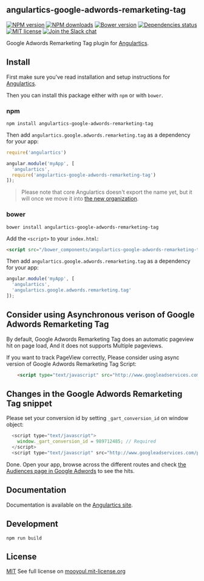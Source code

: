 ## angulartics-google-adwords-remarketing-tag

[![NPM version][npm-image]][npm-url] [![NPM downloads][npm-downloads-image]][npm-downloads-url] [![Bower version][bower-image]][bower-url] [![Dependencies status][dep-status-image]][dep-status-url] [![MIT license][license-image]][license-url] [![Join the Slack chat][slack-image]][slack-url]

Google Adwords Remarketing Tag plugin for [Angulartics](http://github.com/luisfarzati/angulartics).

## Install

First make sure you've read installation and setup instructions for [Angulartics](https://github.com/luisfarzati/angulartics#install).

Then you can install this package either with `npm` or with `bower`.

### npm

```shell
npm install angulartics-google-adwords-remarketing-tag
```

Then add `angulartics.google.adwords.remarketing.tag` as a dependency for your app:

```javascript
require('angulartics')

angular.module('myApp', [
  'angulartics', 
  require('angulartics-google-adwords-remarketing-tag')
]);
```

> Please note that core Angulartics doesn't export the name yet, but it will once we move it into [the new organization](http://github.com/angulartics).

### bower

```shell
bower install angulartics-google-adwords-remarketing-tag
```

Add the `<script>` to your `index.html`:

```html
<script src="/bower_components/angulartics-google-adwords-remarketing-tag/dist/angulartics-google-adwords-remarketing-tag.min.js"></script>
```

Then add `angulartics.google.adwords.remarketing.tag` as a dependency for your app:

```javascript
angular.module('myApp', [
  'angulartics', 
  'angulartics.google.adwords.remarketing.tag'
]);
```

## Consider using Asynchronous verison of Google Adwords Remarketing Tag

By default, Google Adwords Remarketing Tag does an automatic pageview hit on page load,
And it does not supports Multiple pageviews.

If you want to track PageView correctly, Please consider using async version of Google Adwords Remarketing Tag Script:

```html
    <script type="text/javascript" src="http://www.googleadservices.com/pagead/conversion_async.js" charset="utf-8"></script>
```

## Changes in the Google Adwords Remarketing Tag snippet

Please set your conversion id by setting `_gart_conversion_id` on window object:

```js
  <script type="text/javascript">
    window._gart_conversion_id = 989712485; // Required
  </script>
  <script type="text/javascript" src="http://www.googleadservices.com/pagead/conversion_async.js" charset="utf-8"></script>
```

Done. Open your app, browse across the different routes and check [the Audiences page in Google Adwords](https://support.google.com/adwords/answer/2454064) to see the hits.

## Documentation

Documentation is available on the [Angulartics site](http://luisfarzati.github.io/angulartics).

## Development

```shell
npm run build
```

## License

[MIT](LICENSE)
See full license on [mooyoul.mit-license.org](http://mooyoul.mit-license.org/)

[npm-image]: https://img.shields.io/npm/v/angulartics-google-adwords-remarketing-tag.svg
[npm-url]: https://npmjs.org/package/angulartics-google-adwords-remarketing-tag
[npm-downloads-image]: https://img.shields.io/npm/dm/angulartics-google-adwords-remarketing-tag.svg
[npm-downloads-url]: https://npmjs.org/package/angulartics-google-adwords-remarketing-tag
[bower-image]: https://img.shields.io/bower/v/angulartics-google-adwords-remarketing-tag.svg
[bower-url]: http://bower.io/search/?q=angulartics-google-adwords-remarketing-tag
[dep-status-image]: https://img.shields.io/david/mooyoul/angulartics-google-adwords-remarketing-tag.svg
[dep-status-url]: https://david-dm.org/mooyoul/angulartics-google-adwords-remarketing-tag
[license-image]: http://img.shields.io/badge/license-MIT-blue.svg
[license-url]: http://mooyoul.mit-license.org/
[slack-image]: https://angulartics.herokuapp.com/badge.svg
[slack-url]: https://angulartics.herokuapp.com